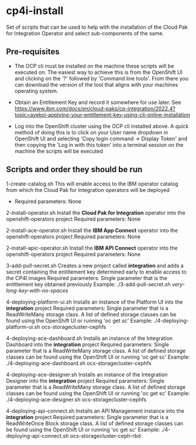 # cp4i-install
Set of scripts that can be used to help with the installation of the Cloud Pak for Integration Operator and select sub-components of the same.

## Pre-requisites
- The OCP cli must be installed on the machine these scripts will be executed on. The easiest way to achieve this is from the OpenShift UI and clicking on the '?' followed by 'Command line tools'. From there you can download the version of the tool that aligns with your machines operating system.

- Obtain an Entitlement Key and record it somewhere for use later. See https://www.ibm.com/docs/en/cloud-paks/cp-integration/2022.4?topic=ayekoi-applying-your-entitlement-key-using-cli-online-installation

- Log into the OpenShift cluster using the OCP cli installed above. A quick method of doing this is to click on your User name dropdown in OpenShift UI and selecting 'Copy login command -> Display Token' and then copying the 'Log in with this token' into a terminal session on the machine the scripts will be executed

## Scripts and order they should be run


1-create-catalog.sh           This will enable access to the IBM operator catalog from which the Cloud Pak for Integration operators will be deployed
  - Required parameters: None
                                                            
2-install-operator.sh         Install the **Cloud Pak for Integration** operator into the openshift-operators project
                              Required parameters: None
                              
2-install-ace-operator.sh     Install the **IBM App Connect** operator into the openshift-operators project
                              Required parameters: None
                              
2-install-apic-operator.sh    Install the **IBM API Connect** operator into the openshift-operators project
                              Required parameters: None
                              
3-add-pull-secret.sh          Creates a new project called **integration** and adds a secret containing the entitlement key determined early to enable access to the CP4I images
                              Required parameters: Single parameter that is the entitlement key obtained previously
                              Example:
                              ./3-add-pull-secret.sh _very-long-key-with-no-spaces_ 
                              
4-deploying-platform-ui.sh    Installs an instance of the Platform UI into the **integration** project
                              Required parameters: Single parameter that is a ReadWriteMany storage class. A list of defined storage classes can be found using the OpenShift UI or running 'oc get sc'
                              Example:
                              ./4-deploying-platform-ui.sh ocs-storagecluster-cephfs

4-deploying-ace-dashboard.sh  Installs an instance of the Integration Dashboard into the **integration** project
                              Required parameters: Single parameter that is a ReadWriteMany storage class. A list of defined storage classes can be found using the OpenShift UI or running 'oc get sc'
                              Example:
                              ./4-deploying-ace-dashboard.sh ocs-storagecluster-cephfs

4-deploying-ace-designer.sh   Installs an instance of the Integration Designer into the **integration** project
                              Required parameters: Single parameter that is a ReadWriteMany storage class. A list of defined storage classes can be found using the OpenShift UI or running 'oc get sc'
                              Example:
                              ./4-deploying-ace-designer.sh ocs-storagecluster-cephfs

4-deploying-api-connect.sh    Installs an API Management instance into the **integration** project
                              Required parameters: Single parameter that is a ReadWriteOnce Block storage class. A list of defined storage classes can be found using the OpenShift UI or running 'oc get sc'
                              Example:
                              ./4-deploying-api-connect.sh ocs-storagecluster-ceph-rbd

